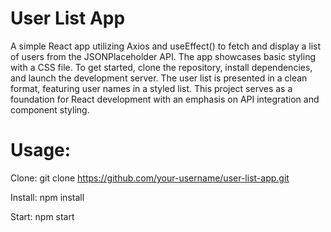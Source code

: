 # User List App
A simple React app utilizing Axios and useEffect() to fetch and display a list of users from the JSONPlaceholder API. The app showcases basic styling with a CSS file. To get started, clone the repository, install dependencies, and launch the development server. The user list is presented in a clean format, featuring user names in a styled list. This project serves as a foundation for React development with an emphasis on API integration and component styling.

# Usage:

Clone: git clone https://github.com/your-username/user-list-app.git

Install: npm install

Start: npm start
